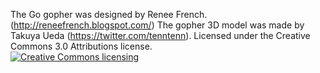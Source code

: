 The Go gopher was designed by Renee French. (http://reneefrench.blogspot.com/)
The gopher 3D model was made by Takuya Ueda (https://twitter.com/tenntenn).
Licensed under the Creative Commons 3.0 Attributions license.
<br>
<a rel="license" href="http://creativecommons.org/licenses/by/3.0/deed.ja">
    <img alt="Creative Commons licensing" style="border-width:0" src="http://i.creativecommons.org/l/by/3.0/88x31.png" />
</a>